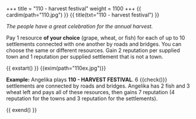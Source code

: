 +++
title = "110 - harvest festival"
weight = 1100
+++
{{ cardim(path="110.jpg") }}
{{ title(txt="110 - harvest festival") }}

*The people have a great celebration for the annual harvest.*

Pay 1 resource **of your choice** (grape, wheat, or fish) for each of up to 10 settlements connected with one another by roads and bridges. You can choose the same or different resources. Gain 2 reputation per supplied town and 1 reputation per supplied settlement that is not a town.

{{ exstart() }}
{{exim(path="110ex.jpg")}}

**Example:** Angelika plays **110 - HARVEST FESTIVAL**. 6 {{check()}} settlements
are connected by roads and bridges. Angelika has 2 fish and 3 wheat left and
pays all of these resources, then gains 7 reputation (4 reputation for the
towns and 3 reputation for the settlements).

{{ exend() }}
